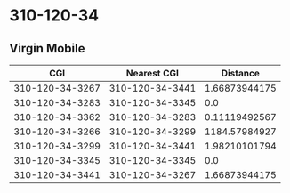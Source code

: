 # 310-120-34
## Virgin Mobile


| CGI | Nearest CGI | Distance |
|-----|-------------|----------|
| 310-120-34-3267 | 310-120-34-3441 | 1.66873944175 |
| 310-120-34-3283 | 310-120-34-3345 | 0.0 |
| 310-120-34-3362 | 310-120-34-3283 | 0.11119492567 |
| 310-120-34-3266 | 310-120-34-3299 | 1184.57984927 |
| 310-120-34-3299 | 310-120-34-3441 | 1.98210101794 |
| 310-120-34-3345 | 310-120-34-3345 | 0.0 |
| 310-120-34-3441 | 310-120-34-3267 | 1.66873944175 |
